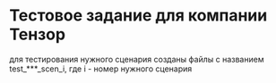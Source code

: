 <h1>Тестовое задание для компании Тензор</h1>


для тестирования нужного сценария созданы файлы с названием test_***_scen_i, где i - номер нужного сценария

